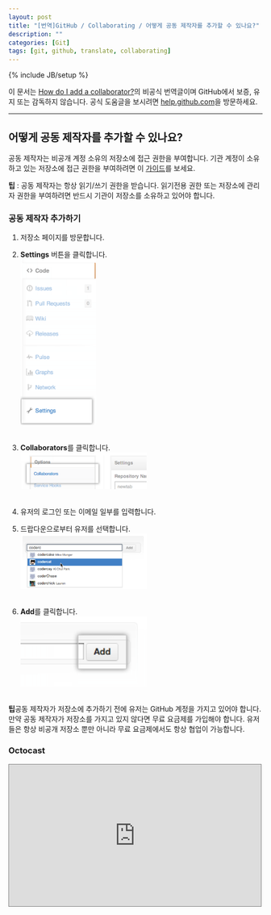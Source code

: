 ```yaml
---
layout: post
title: "[번역]GitHub / Collaborating / 어떻게 공동 제작자를 추가할 수 있나요?"
description: ""
categories: [Git]
tags: [git, github, translate, collaborating]
---
```

{% include JB/setup %}

이 문서는 [How do I add a collaborator?](https://help.github.com/articles/how-do-i-add-a-collaborator)의 비공식 번역글이며 GitHub에서 보증, 유지 또는 감독하지 않습니다. 공식 도움글을 보시려면 [help.github.com](https://help.github.com)을 방문하세요.

---

## 어떻게 공동 제작자를 추가할 수 있나요?

공동 제작자는 비공개 계정 소유의 저장소에 접근 권한을 부여합니다. 기관 계정이 소유하고 있는 저장소에 접근 권한을 부여하려면 이 [가이드](https://help.github.com/articles/how-do-i-set-up-a-team)를 보세요.

<div class="alert-info"><strong>팁</strong> : 공동 제작자는 항상 읽기/쓰기 권한을 받습니다. 읽기전용 권한 또는 저장소에 관리자 권한을 부여하려면 반드시 기관이 저장소를 소유하고 있어야 합니다.</div>

### 공동 제작자 추가하기

1. 저장소 페이지를 방문합니다.

2. **Settings** 버튼을 클릭합니다.<br/><img src="/../../../../image/2013/repo-actions-settings.png" alt="Setting tab" style="width: 150px;"/><br/><br/>

3. **Collaborators**를 클릭합니다.<br/><img src="/../../../../image/2013/repo-settings-collaborators.png" alt="Collaborators tab" style="width: 250px;"/><br/><br/>

4. 유저의 로그인 또는 이메일 일부를 입력합니다.

5. 드랍다운으로부터 유저를 선택합니다.<br/><img src="/../../../../image/2013/repo-settings-collab-autofill.png" alt="Collaborator list dropdown" style="width: 250px;"/><br/><br/>

6. **Add**를 클릭합니다.<br/><img src="/../../../../image/2013/repo-settings-collab-add.png" alt="Add button" style="width: 250px;"/><br/><br/>

<div class="alert-info"><strong>팁</strong>공동 제작자가 저장소에 추가하기 전에 유저는 GitHub 계정을 가지고 있어야 합니다. 만약 공동 제작자가 저장소를 가지고 있지 않다면 무료 요금제를 가입해야 합니다. 유저들은 항상 비공개 저장소 뿐만 아니라 무료 요금제에서도 항상 협업이 가능합니다.</div>

### Octocast

<iframe src="https://player.vimeo.com/video/45021718" width="500" height="281" style="border: 1px solid grey;" webkitallowfullscreen="" mozallowfullscreen="" allowfullscreen=""></iframe>